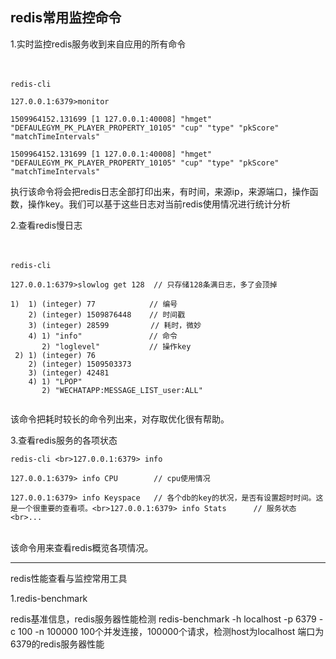 ## redis常用监控命令


1.实时监控redis服务收到来自应用的所有命令

　　
```
redis-cli
 
127.0.0.1:6379>monitor
 
1509964152.131699 [1 127.0.0.1:40008] "hmget" "DEFAULEGYM_PK_PLAYER_PROPERTY_10105" "cup" "type" "pkScore" "matchTimeIntervals"
 
1509964152.131699 [1 127.0.0.1:40008] "hmget" "DEFAULEGYM_PK_PLAYER_PROPERTY_10105" "cup" "type" "pkScore" "matchTimeIntervals"

```
执行该命令将会把redis日志全部打印出来，有时间，来源ip，来源端口，操作函数，操作key。我们可以基于这些日志对当前redis使用情况进行统计分析

 

2.查看redis慢日志

　　　　
```
redis-cli

127.0.0.1:6379>slowlog get 128  // 只存储128条满日志，多了会顶掉

1)  1) (integer) 77            // 编号
    2) (integer) 1509876448    // 时间戳
    3) (integer) 28599　　　　　 // 耗时，微妙
    4) 1) "info"　　　　　　　　　// 命令
       2) "loglevel"　　　　　　 // 操作key
 2) 1) (integer) 76
    2) (integer) 1509503373
    3) (integer) 42481
    4) 1) "LPOP"
       2) "WECHATAPP:MESSAGE_LIST_user:ALL"
 
```
该命令把耗时较长的命令列出来，对存取优化很有帮助。

 

3.查看redis服务的各项状态

```
redis-cli <br>127.0.0.1:6379> info

127.0.0.1:6379> info CPU        // cpu使用情况

127.0.0.1:6379> info Keyspace   // 各个db的key的状况，是否有设置超时时间。这是一个很重要的查看项。<br>127.0.0.1:6379> info Stats　　　 // 服务状态<br>...
　　
```
该命令用来查看redis概览各项情况。

 

--------------------------------------------

redis性能查看与监控常用工具

1.redis-benchmark 

redis基准信息，redis服务器性能检测 
redis-benchmark -h localhost -p 6379 -c 100 -n 100000 
100个并发连接，100000个请求，检测host为localhost 端口为6379的redis服务器性能 


